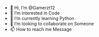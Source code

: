 - 👋 Hi, I’m @Gamerzt12
- 👀 I’m interested in Code
- 🌱 I’m currently learning Python
- 💞️ I’m looking to collaborate on Someone
- 📫 How to reach me Message 

<!---
Gamerzt12/Gamerzt12 is a ✨ special ✨ repository because its `README.md` (this file) appears on your GitHub profile.
You can click the Preview link to take a look at your changes.
--->
